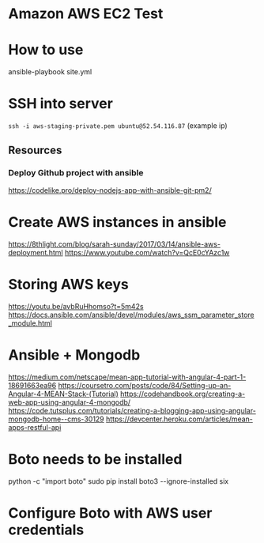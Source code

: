 # Amazon AWS EC2 Test

# How to use
ansible-playbook site.yml

# SSH into server
`ssh -i aws-staging-private.pem ubuntu@52.54.116.87` (example ip)

## Resources
### Deploy Github project with ansible
https://codelike.pro/deploy-nodejs-app-with-ansible-git-pm2/

# Create AWS instances in ansible
https://8thlight.com/blog/sarah-sunday/2017/03/14/ansible-aws-deployment.html
https://www.youtube.com/watch?v=QcE0cYAzc1w

# Storing AWS keys
https://youtu.be/avbRuHhomso?t=5m42s
https://docs.ansible.com/ansible/devel/modules/aws_ssm_parameter_store_module.html

# Ansible + Mongodb
https://medium.com/netscape/mean-app-tutorial-with-angular-4-part-1-18691663ea96
https://coursetro.com/posts/code/84/Setting-up-an-Angular-4-MEAN-Stack-(Tutorial)
https://codehandbook.org/creating-a-web-app-using-angular-4-mongodb/
https://code.tutsplus.com/tutorials/creating-a-blogging-app-using-angular-mongodb-home--cms-30129
https://devcenter.heroku.com/articles/mean-apps-restful-api

# Boto needs to be installed
python -c "import boto"
sudo pip install boto3 --ignore-installed six

# Configure Boto with AWS user credentials
